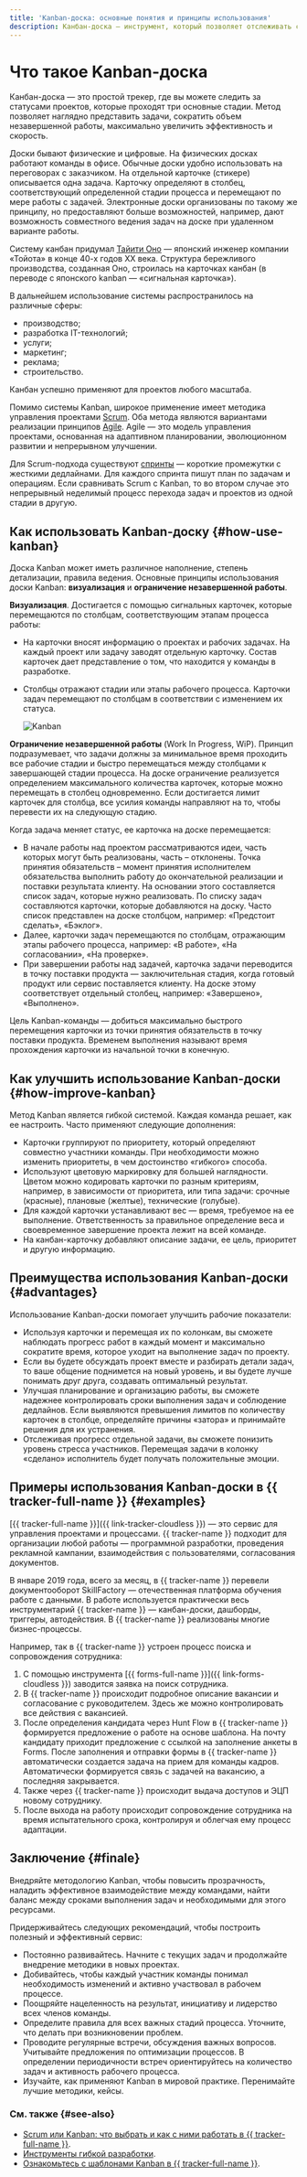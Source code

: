```yaml
---
title: 'Kanban-доска: основные понятия и принципы использования'
description: Канбан-доска — инструмент, который позволяет отслеживать статусы проектов и контролировать незавершенные работы.
---
```


# Что такое Kanban-доска

Канбан-доска — это простой трекер, где вы можете следить за статусами проектов, которые проходят три основные стадии. Метод позволяет наглядно представить задачи, сократить объем незавершенной работы, максимально увеличить эффективность и скорость.

Доски бывают физические и цифровые. На физических досках работают команды в офисе. Обычные доски удобно использовать на переговорах с заказчиком. На отдельной карточке (стикере) описывается одна задача. Карточку определяют в столбец, соответствующий определенной стадии процесса и перемещают по мере работы с задачей. Электронные доски организованы по такому же принципу, но предоставляют больше возможностей, например, дают возможность совместного ведения задач на доске при удаленном варианте работы.

Систему канбан придумал [Тайити Оно](https://ru.wikipedia.org/wiki/Оно,_Тайити) — японский инженер компании «Тойота» в конце 40-х годов XX века. Структура бережливого производства, созданная Оно, строилась на карточках канбан (в переводе с японского kanban — «сигнальная карточка»).

В дальнейшем использование системы распространилось на различные сферы:

* производство;
* разработка IT-технологий;
* услуги;
* маркетинг;
* реклама;
* строительство.

Канбан успешно применяют для проектов любого масштаба.

Помимо системы Kanban, широкое применение имеет методика управления проектами [Scrum](/blog/posts/2023/02/scrum-or-kanban). Оба метода являются вариантами реализации принципов [Agile](/blog/posts/2022/10/agile-and-project-management). Agile — это модель управления проектами, основанная на адаптивном планировании, эволюционном развитии и непрерывном улучшении.

Для Scrum-подхода существуют [спринты](./sprints.md) — короткие промежутки с жесткими дедлайнами. Для каждого спринта пишут план по задачам и операциям. Если сравнивать Scrum с Kanban, то во втором случае это непрерывный неделимый процесс перехода задач и проектов из одной стадии в другую.


## Как использовать Kanban-доску {#how-use-kanban}

Доска Kanban может иметь различное наполнение, степень детализации, правила ведения. Основные принципы использования доски Kanban: **визуализация** и **ограничение незавершенной работы**.

**Визуализация**. Достигается с помощью сигнальных карточек, которые перемещаются по столбцам, соответствующим этапам процесса работы:

* На карточки вносят информацию о проектах и рабочих задачах. На каждый проект или задачу заводят отдельную карточку. Состав карточек дает представление о том, что находится у команды в разработке.
* Столбцы отражают стадии или этапы рабочего процесса. Карточки задач перемещают по столбцам в соответствии с изменением их статуса.

  ![Kanban](../_assets/glossary/kanban.svg)

**Ограничение незавершенной работы** (Work In Progress, WiP). Принцип подразумевает, что задачи должны за минимальное время проходить все рабочие стадии и быстро перемещаться между столбцами к завершающей стадии процесса. На доске ограничение реализуется определением максимального количества карточек, которые можно перемещать в столбец одновременно. Если достигается лимит карточек для столбца, все усилия команды направляют на то, чтобы перевести их на следующую стадию.

Когда задача меняет статус, ее карточка на доске перемещается:

* В начале работы над проектом рассматриваются идеи, часть которых могут быть реализованы, часть – отклонены. Точка принятия обязательств – момент принятия исполнителем обязательства выполнить работу до окончательной реализации и поставки результата клиенту. На основании этого составляется список задач, которые нужно реализовать. По списку задач составляются карточки, которые добавляются на доску. Часто список представлен на доске столбцом, например: «Предстоит сделать», «Бэклог».
* Далее, карточки задач перемещаются по столбцам, отражающим этапы рабочего процесса, например: «В работе», «На согласовании», «На проверке».
* При завершении работы над задачей, карточка задачи переводится в точку поставки продукта — заключительная стадия, когда готовый продукт или сервис поставляется клиенту. На доске этому соответствует отдельный столбец, например: «Завершено», «Выполнено».

Цель Kanban-команды — добиться максимально быстрого перемещения карточки из точки принятия обязательств в точку поставки продукта. Временем выполнения называют время прохождения карточки из начальной точки в конечную.

## Как улучшить использование Kanban-доски {#how-improve-kanban}

Метод Kanban является гибкой системой. Каждая команда решает, как ее настроить. Часто применяют следующие дополнения:

* Карточки группируют по приоритету, который определяют совместно участники команды. При необходимости можно изменить приоритеты, в чем достоинство «гибкого» способа.
* Используют цветовую маркировку для большей наглядности. Цветом можно кодировать карточки по разным критериям, например, в зависимости от приоритета, или типа задачи: срочные (красные), плановые (желтые), технические (голубые).
* Для каждой карточки устанавливают вес — время, требуемое на ее выполнение. Ответственность за правильное определение веса и своевременное завершение проекта лежит на всей команде. 
* На канбан-карточку добавляют описание задачи, ее цель, приоритет и другую информацию.

## Преимущества использования Kanban-доски {#advantages}

Использование Kanban-доски помогает улучшить рабочие показатели:

* Используя карточки и перемещая их по колонкам, вы сможете наблюдать прогресс работ в каждый момент и максимально сократите время, которое уходит на выполнение задач по проекту.
* Если вы будете обсуждать проект вместе и разбирать детали задач, то ваше общение поднимется на новый уровень, и вы будете лучше понимать друг друга, создавать оптимальный результат.
* Улучшая планирование и организацию работы, вы сможете надежнее контролировать сроки выполнения задач и соблюдение дедлайнов. Если выявляются превышения лимитов по количеству карточек в столбце, определяйте причины «затора» и принимайте решения для их устранения.
* Отслеживая прогресс отдельной задачи, вы сможете понизить уровень стресса участников. Перемещая задачи в колонку «сделано» исполнитель будет получать положительные эмоции. 

## Примеры использования Kanban-доски в {{ tracker-full-name }} {#examples}

[{{ tracker-full-name }}]({{ link-tracker-cloudless }}) — это сервис для управления проектами и процессами. {{ tracker-name }} подходит для организации любой работы — программной разработки, проведения рекламной кампании, взаимодействия с пользователями, согласования документов.

В январе 2019 года, всего за месяц, в {{ tracker-name }} перевели документооборот SkillFactory — отечественная платформа обучения работе с данными.
В работе используется практически весь инструментарий {{ tracker-name }} — канбан-доски, дашборды, триггеры, автодействия. В {{ tracker-name }} реализованы многие бизнес-процессы.

Например, так в {{ tracker-name }} устроен процесс поиска и сопровождения сотрудника:

1.	С помощью инструмента [{{ forms-full-name }}]({{ link-forms-cloudless }}) заводится заявка на поиск сотрудника.
1.	В {{ tracker-name }} происходит подробное описание вакансии и согласование с руководителем. Здесь же можно контролировать все действия с вакансией.
1.	После определения кандидата через Hunt Flow в {{ tracker-name }} формируется предложение о работе на основе шаблона. На почту кандидату приходит предложение с ссылкой на заполнение анкеты в Forms. После заполнения и отправки формы в {{ tracker-name }} автоматически создается задача на прием для команды кадров. Автоматически формируется связь с задачей на вакансию, а последняя закрывается.
1.	Также через {{ tracker-name }} происходит выдача доступов и ЭЦП новому сотруднику.
1.	После выхода на работу происходит сопровождение сотрудника на время испытательного срока, контролируя и облегчая ему процесс адаптации.

## Заключение {#finale}

Внедряйте методологию Kanban, чтобы повысить прозрачность, наладить эффективное взаимодействие между командами, найти баланс между сроками выполнения задач и необходимыми для этого ресурсами.

Придерживайтесь следующих рекомендаций, чтобы построить полезный и эффективный сервис:

* Постоянно развивайтесь. Начните с текущих задач и продолжайте внедрение методики в новых проектах.
* Добивайтесь, чтобы каждый участник команды понимал необходимость изменений и активно участвовал в рабочем процессе.
* Поощряйте нацеленность на результат,  инициативу и лидерство всех членов команды.
* Определите правила для всех важных стадий процесса. Уточните, что делать при возникновении проблем. 
* Проводите регулярные встречи, обсуждения важных вопросов. Учитывайте предложения по оптимизации процессов. В определении периодичности встреч ориентируйтесь на количество задач и активность рабочего процесса. 
* Изучайте, как применяют Kanban в мировой практике. Перенимайте лучшие методики, кейсы. 


### См. также {#see-also}

* [Scrum или Kanban: что выбрать и как с ними работать в {{ tracker-full-name }}](/blog/posts/2023/02/scrum-or-kanban).
* [Инструменты гибкой разработки](../tracker/manager/agile.md).
* [Ознакомьтесь с шаблонами Kanban в {{ tracker-full-name }}](https://tracker.yandex.ru/pages/my).

